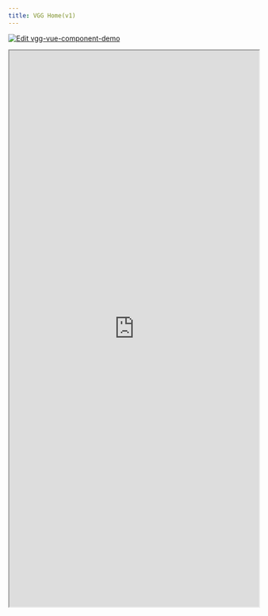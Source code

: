 ```yaml
---
title: VGG Home(v1)
---
```


[![Edit vgg-vue-component-demo](https://codesandbox.io/static/img/play-codesandbox.svg)](https://codesandbox.io/p/devbox/pedantic-frog-d937jf?embed=1)

<iframe src="https://codesandbox.io/p/devbox/pedantic-frog-d937jf?embed=1&file=%2Fsrc%2FVueExample.vue"
  width='100%'
  height='1120px'
  title="vgg-vue-component-demo"
  allow="accelerometer; ambient-light-sensor; camera; encrypted-media; geolocation; gyroscope; hid; microphone; midi; payment; usb; vr; xr-spatial-tracking"
  sandbox="allow-forms allow-modals allow-popups allow-presentation allow-same-origin allow-scripts"
></iframe>
